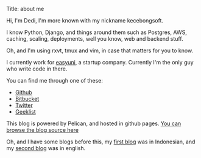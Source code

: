 Title: about me

Hi, I'm Dedi, I'm more known with my nickname kecebongsoft.

I know Python, Django, and things around them such as Postgres, AWS, caching, scaling, deployments, well you know, web and backend stuff.

Oh, and I'm using rxvt, tmux and vim, in case that matters for you to know.

I currently work for <a href='http://easyuni.com' target='_blank'>easyuni</a>, a startup company. Currently I'm the only guy who write code in there.

You can find me through one of these:

- <a href='http://github.com/kecebongsoft'>Github</a>
- <a href='http://bitbucket.org/kecebongsoft'>Bitbucket</a>
- <a href='http://twitter.com/kecebongsoft'>Twitter</a>
- <a href='http://geekli.st/kecebongsoft'>Geeklist</a>

This blog is powered by Pelican, and hosted in github pages. <a href='https://github.com/kecebongsoft/kecebongsoft.github.com/' target='_blank'>You can browse the blog source here</a>

Oh, and I have some blogs before this, my <a href='http://kecebongsoft.wordpress.com'>first blog</a> was in Indonesian, and my <a href='http://kecebongsoft.tumblr.com'>second blog</a> was in english.
